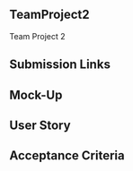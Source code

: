 ## TeamProject2

Team Project 2

## Submission Links

## Mock-Up

<!-- ![Insomnia Demo](./Assets/13-orm-homework-demo-03.gif) -->

## User Story

<!-- ```md
AS A manager at an internet retail company
I WANT a back end for my e-commerce website that uses the latest technologies
SO THAT my company can compete with other e-commerce companies
``` -->

## Acceptance Criteria

<!-- ```md
GIVEN a functional Express.js API
WHEN I add my database name, MySQL username, and MySQL password to an environment variable file
THEN I am able to connect to a database using Sequelize
WHEN I enter schema and seed commands
THEN a development database is created and is seeded with test data
WHEN I enter the command to invoke the application
THEN my server is started and the Sequelize models are synced to the MySQL database
WHEN I open API GET routes in Insomnia for categories, products, or tags
THEN the data for each of these routes is displayed in a formatted JSON
WHEN I open API GET routes in Insomnia for a single category, product, or tag
THEN the data for that category, product, or tag is displayed in a formatted JSON
WHEN I test API POST, PUT, and DELETE routes in Insomnia
THEN I am able to successfully create, update, and delete data in my database
``` -->
